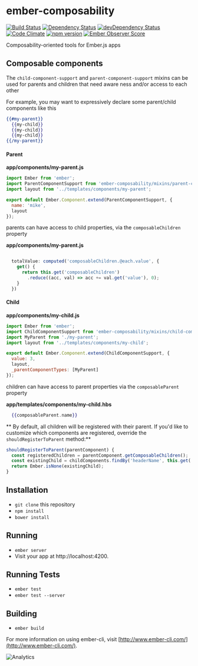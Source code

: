 # ember-composability

[![Build Status](https://travis-ci.org/mike-north/ember-composability.svg?branch=master)](https://travis-ci.org/mike-north/ember-composability)
[![Dependency Status](https://david-dm.org/mike-north/ember-composability.svg)](https://david-dm.org/mike-north/ember-composability)
[![devDependency Status](https://david-dm.org/mike-north/ember-composability/dev-status.svg)](https://david-dm.org/mike-north/ember-composability#info=devDependencies)
[![Code Climate](https://codeclimate.com/github/mike-north/ember-composability/badges/gpa.svg)](https://codeclimate.com/github/mike-north/ember-composability)
[![npm version](https://badge.fury.io/js/ember-composability.svg)](http://badge.fury.io/js/ember-composability)
[![Ember Observer Score](http://emberobserver.com/badges/ember-composability.svg)](http://emberobserver.com/addons/ember-composability)

Composability-oriented tools for Ember.js apps

## Composable components

The `child-component-support` and `parent-component-support` mixins can be used for parents and children that need aware ness and/or access to each other

For example, you may want to expressively declare some parent/child components like this

````handlebars
{{#my-parent}}
  {{my-child}}
  {{my-child}}
  {{my-child}}
{{/my-parent}}

````

#### Parent

**app/components/my-parent.js**

````js
import Ember from 'ember';
import ParentComponentSupport from 'ember-composability/mixins/parent-component-support';
import layout from '../templates/components/my-parent';

export default Ember.Component.extend(ParentComponentSupport, {
  name: 'mike',
  layout
});

````

parents can have access to child properties, via the `composableChildren` property

**app/components/my-parent.js**

```javascript

  totalValue: computed('composableChildren.@each.value', {
    get() {
      return this.get('composableChildren')
        .reduce((acc, val) => acc += val.get('value'), 0);
    }
  })

```

#### Child

**app/components/my-child.js**

````js
import Ember from 'ember';
import ChildComponentSupport from 'ember-composability/mixins/child-component-support';
import MyParent from './my-parent';
import layout from '../templates/components/my-child';

export default Ember.Component.extend(ChildComponentSupport, {
  value: 3,
  layout,
  _parentComponentTypes: [MyParent]
});

````

children can have access to parent properties via the `composableParent` property

**app/templates/components/my-child.hbs**

```handlebars
  {{composableParent.name}}

```

** By default, all children will be registered with their parent. If you'd like to customize which components are registered, override the `shouldRegisterToParent` method:**

```js
shouldRegisterToParent(parentComponent) {
  const registeredChildren = parentComponent.getComposableChildren();
  const existingChild = childComponents.findBy('headerName', this.get('headerName'));
  return Ember.isNone(existingChild);
}
```


## Installation

* `git clone` this repository
* `npm install`
* `bower install`

## Running

* `ember server`
* Visit your app at http://localhost:4200.

## Running Tests

* `ember test`
* `ember test --server`

## Building

* `ember build`

For more information on using ember-cli, visit [http://www.ember-cli.com/](http://www.ember-cli.com/).

![Analytics](https://ga-beacon.appspot.com/UA-66610985-1/mike-north/ember-composability/readme)
